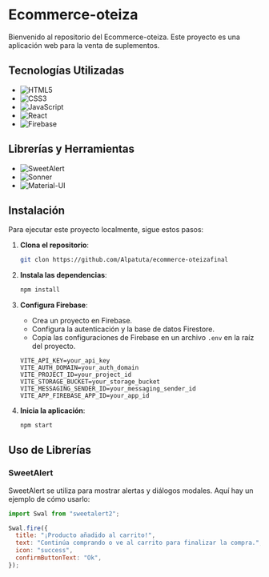 # Ecommerce-oteiza

Bienvenido al repositorio del Ecommerce-oteiza. Este proyecto es una aplicación web para la venta de suplementos.

## Tecnologías Utilizadas

- ![HTML5](https://img.shields.io/badge/HTML5-E34F26?style=for-the-badge&logo=html5&logoColor=white)
- ![CSS3](https://img.shields.io/badge/CSS3-1572B6?style=for-the-badge&logo=css3&logoColor=white)
- ![JavaScript](https://img.shields.io/badge/JavaScript-F7DF1E?style=for-the-badge&logo=javascript&logoColor=black)
- ![React](https://img.shields.io/badge/React-20232A?style=for-the-badge&logo=react&logoColor=61DAFB)
- ![Firebase](https://img.shields.io/badge/Firebase-FFCA28?style=for-the-badge&logo=firebase&logoColor=black)

## Librerías y Herramientas

- ![SweetAlert](https://img.shields.io/badge/SweetAlert-FF6457?style=for-the-badge&logo=SweetAlert&logoColor=white)
- ![Sonner](https://img.shields.io/badge/Sonner-FFBF00?style=for-the-badge&logo=Sonner&logoColor=white)
- ![Material-UI](https://img.shields.io/badge/Material--UI-0081CB?style=for-the-badge&logo=material-ui&logoColor=white)

## Instalación

Para ejecutar este proyecto localmente, sigue estos pasos:

1. **Clona el repositorio**:

   ```sh
   git clon https://github.com/Alpatuta/ecommerce-oteizafinal

   ```

2. **Instala las dependencias**:

   ```sh
   npm install
   ```

3. **Configura Firebase**:

   - Crea un proyecto en Firebase.
   - Configura la autenticación y la base de datos Firestore.
   - Copia las configuraciones de Firebase en un archivo `.env` en la raíz del proyecto.

   ```env
   VITE_API_KEY=your_api_key
   VITE_AUTH_DOMAIN=your_auth_domain
   VITE_PROJECT_ID=your_project_id
   VITE_STORAGE_BUCKET=your_storage_bucket
   VITE_MESSAGING_SENDER_ID=your_messaging_sender_id
   VITE_APP_FIREBASE_APP_ID=your_app_id
   ```

4. **Inicia la aplicación**:
   ```sh
   npm start
   ```

## Uso de Librerías

### SweetAlert

SweetAlert se utiliza para mostrar alertas y diálogos modales. Aquí hay un ejemplo de cómo usarlo:

```javascript
import Swal from "sweetalert2";

Swal.fire({
  title: "¡Producto añadido al carrito!",
  text: "Continúa comprando o ve al carrito para finalizar la compra.",
  icon: "success",
  confirmButtonText: "Ok",
});
```

